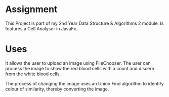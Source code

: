 # Assignment

This Project is part of my 2nd Year Data Structure & Algorithms 2 module.
Is features a Cell Analyser in JavaFx.

# Uses
It allows the user to upload an image using FileChooser.
The user can process the image to show the red blood cells with a count and discern from the white blood cells.

The process of changing the image uses an Union Find algorithm to identify colour of similarity, thereby converting the image.
